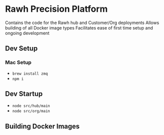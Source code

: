 # Rawh Precision Platform

Contains the code for the Rawh hub and Customer/Org deployments
Allows building of all Docker image types
Facilitates ease of first time setup and ongoing development


## Dev Setup

### Mac Setup

* `brew install zmq`
* `npm i`


## Dev Startup

* `node src/hub/main`
* `node src/org/main`


## Building Docker Images


